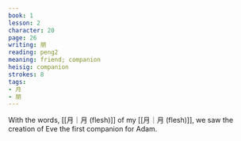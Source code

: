 ```yaml
---
book: 1
lesson: 2
character: 20
page: 26
writing: 朋
reading: peng2
meaning: friend; companion
heisig: companion
strokes: 8
tags:
- 月
- 朋
---
```



With the words, [[月｜月 (flesh)]] of my [[月｜月 (flesh)]], we saw the creation of Eve the first companion for Adam.